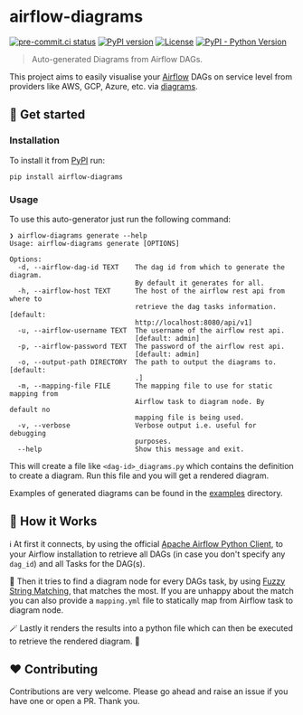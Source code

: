 # airflow-diagrams

[![pre-commit.ci status](https://results.pre-commit.ci/badge/github/feluelle/airflow-diagrams/master.svg)](https://results.pre-commit.ci/latest/github/feluelle/airflow-diagrams/master)
[![PyPI version](https://img.shields.io/pypi/v/airflow-diagrams)](https://pypi.org/project/airflow-diagrams/)
[![License](https://img.shields.io/pypi/l/airflow-diagrams)](https://github.com/feluelle/airflow-diagrams/blob/master/LICENSE)
[![PyPI - Python Version](https://img.shields.io/pypi/pyversions/airflow-diagrams)](https://pypi.org/project/airflow-diagrams/)

> Auto-generated Diagrams from Airflow DAGs.

This project aims to easily visualise your [Airflow](https://github.com/apache/airflow) DAGs on service level
from providers like AWS, GCP, Azure, etc. via [diagrams](https://github.com/mingrammer/diagrams).

## 🚀 Get started

### Installation

To install it from [PyPI](https://pypi.org/) run:
```
pip install airflow-diagrams
```

### Usage

To use this auto-generator just run the following command:
```
❯ airflow-diagrams generate --help
Usage: airflow-diagrams generate [OPTIONS]

Options:
  -d, --airflow-dag-id TEXT    The dag id from which to generate the diagram.
                               By default it generates for all.
  -h, --airflow-host TEXT      The host of the airflow rest api from where to
                               retrieve the dag tasks information.  [default:
                               http://localhost:8080/api/v1]
  -u, --airflow-username TEXT  The username of the airflow rest api.
                               [default: admin]
  -p, --airflow-password TEXT  The password of the airflow rest api.
                               [default: admin]
  -o, --output-path DIRECTORY  The path to output the diagrams to.  [default:
                               .]
  -m, --mapping-file FILE      The mapping file to use for static mapping from
                               Airflow task to diagram node. By default no
                               mapping file is being used.
  -v, --verbose                Verbose output i.e. useful for debugging
                               purposes.
  --help                       Show this message and exit.
```

This will create a file like `<dag-id>_diagrams.py` which contains the definition to create a diagram. Run this file and you will get a rendered diagram.

Examples of generated diagrams can be found in the [examples](examples) directory.

## 🤔 How it Works

ℹ️ At first it connects, by using the official [Apache Airflow Python Client](https://github.com/apache/airflow-client-python), to your Airflow installation to retrieve all DAGs (in case you don't specify any `dag_id`) and all Tasks for the DAG(s).

🔮 Then it tries to find a diagram node for every DAGs task, by using [Fuzzy String Matching](https://github.com/seatgeek/thefuzz), that matches the most. If you are unhappy about the match you can also provide a `mapping.yml` file to statically map from Airflow task to diagram node.

🪄 Lastly it renders the results into a python file which can then be executed to retrieve the rendered diagram. 🎉

## ❤️ Contributing

Contributions are very welcome. Please go ahead and raise an issue if you have one or open a PR. Thank you.
